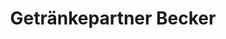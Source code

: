---
title: "Getränkepartner Becker"
url: /huellhorst/getraenkepartner-becker-hauptstrasse/
shop: Getränke
---